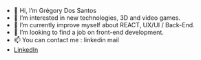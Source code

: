 - 👋 Hi, I’m Grégory Dos Santos
- 👀 I’m interested in new technologies, 3D and video games.
- 🌱 I’m currently improve myself about REACT, UX/UI / Back-End.
- 💞️ I’m looking to find a job on front-end development.
- 📫 You can contact me : linkedin mail 
- [LinkedIn](www.linkedin.com/in/grégory-dos-santos-074419134)

<!---
GregDigital/GregDigital is a ✨ special ✨ repository because its `README.md` (this file) appears on your GitHub profile.
You can click the Preview link to take a look at your changes.
--->
